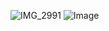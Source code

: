 ![IMG_2991](https://github.com/user-attachments/assets/b0877e70-9827-4e7e-bb07-59af458c4c8a)
![Image](https://github.com/user-attachments/assets/d80b5f86-ef77-401e-b486-2be73f006285)
